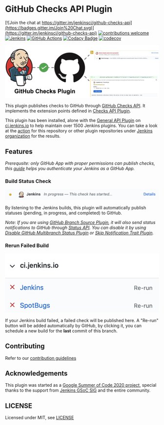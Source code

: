 # GitHub Checks API Plugin
[![Join the chat at https://gitter.im/jenkinsci/github-checks-api](https://badges.gitter.im/Join%20Chat.svg)](https://gitter.im/jenkinsci/github-checks-api)
[![contributions welcome](https://img.shields.io/badge/contributions-welcome-brightgreen.svg?style=flat)](https://github.com/XiongKezhi/checks-api-plugin/issues)
[![Jenkins](https://ci.jenkins.io/job/Plugins/job/github-checks-plugin/job/master/badge/icon?subject=Jenkins%20CI)](https://ci.jenkins.io/job/Plugins/job/github-checks-plugin/job/master/)
[![GitHub Actions](https://github.com/jenkinsci/github-checks-plugin/workflows/CI/badge.svg?branch=master)](https://github.com/jenkinsci/github-checks-plugin/actions)
[![Codacy Badge](https://app.codacy.com/project/badge/Grade/2c7fa67496a743778ca60cc9604212d2)](https://www.codacy.com/gh/jenkinsci/github-checks-plugin?utm_source=github.com&amp;utm_medium=referral&amp;utm_content=jenkinsci/github-checks-plugin&amp;utm_campaign=Badge_Grade)
[![codecov](https://codecov.io/gh/jenkinsci/github-checks-plugin/branch/master/graph/badge.svg)](https://codecov.io/gh/jenkinsci/github-checks-plugin)

![GitHub Checks Plugin Cover](docs/images/github-checks-plugin-cover.png)

This plugin publishes checks to GitHub through [GitHub Checks API](https://docs.github.com/en/rest/reference/checks#runs).
It implements the extension points defined in [Checks API Plugin](https://github.com/jenkinsci/checks-api-plugin). 

This plugin has been installed, alone with the [General API Plugin](https://github.com/jenkinsci/checks-api-plugin) on [ci.jenkins.io](https://ci.jenkins.io/Plugins) to help maintain over 1500 Jenkins plugins. You can take a look at the [action](https://github.com/jenkinsci/github-checks-plugin/runs/1025018883) for this repository or other plugin repositories under [Jenkins organization](https://github.com/jenkinsci) for the results.

## Features

*Prerequsite: only GitHub App with proper permissions can publish checks, this [guide](https://github.com/jenkinsci/github-branch-source-plugin/blob/master/docs/github-app.adoc) helps you authenticate your Jenkins as a GitHub App.*

### Build Status Check

![GitHub Status](docs/images/github-status.png)

By listening to the Jenkins builds, this plugin will automatically publish statuses (pending, in progress, and completed) to GitHub.

*Note: If you are using [GitHub Branch Source Plugin](https://github.com/jenkinsci/github-branch-source-plugin), it will also send status notifications to GitHub through [Status API](https://docs.github.com/en/rest/reference/repos#statuses).
You can disable it by using [Disable GitHub Multibranch Status Plugin](https://github.com/jenkinsci/disable-github-multibranch-status-plugin) or [Skip Notification Trait Plugin](https://github.com/jenkinsci/skip-notifications-trait-plugin).*

### Rerun Failed Build

![Failed Checks](docs/images/failed-checks.png)

If your Jenkins build failed, a failed check will be published here.
A "Re-run" button will be added automatically by GitHub, by clicking it, you can schedule a new build for the **last** commit of this branch.

## Contributing

Refer to our [contribution guidelines](https://github.com/jenkinsci/.github/blob/master/CONTRIBUTING.md)

## Acknowledgements

This plugin was started as a [Google Summer of Code 2020 project](https://summerofcode.withgoogle.com/projects/#5139745388101632), special thanks to the support from [Jenkins GSoC SIG](https://www.jenkins.io/sigs/gsoc/) and the entire community.

## LICENSE

Licensed under MIT, see [LICENSE](LICENSE)